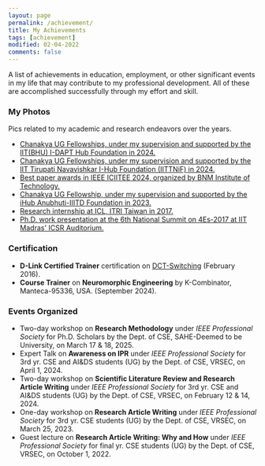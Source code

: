 ```yaml
---
layout: page
permalink: /achievement/
title: My Achievements
tags: [achievement]
modified: 02-04-2022
comments: false
---
```


A list of achievements in education, employment, or other significant events in my life that may contribute to my professional development. All of these are accomplished successfully through my effort and skill.

### My Photos

Pics related to my academic and research endeavors over the years.
* [Chanakya UG Fellowships, under my supervision and supported by the IIT(BHU) I-DAPT Hub Foundation in 2024.]()
* [Chanakya UG Fellowships, under my supervision and supported by the IIT Tirupati Navavishkar I-Hub Foundation (IITTNiF) in 2024.]()
* [Best paper awards in IEEE ICIITEE 2024, organized by BNM Institute of Technology.]()
* [Chanakya UG Fellowship, under my supervision and supported by the iHub Anubhuti-IIITD Foundation in 2023.]()
* [Research internship at ICL, ITRI Taiwan in 2017.](https://photos.app.goo.gl/GZpkzyWV9TGkHKPK6)
* [Ph.D. work presentation at the 6th National Summit on 4Es-2017 at IIT Madras' ICSR Auditorium.](https://photos.app.goo.gl/pg1DydevNRAypfq4A)

### Certification

* **D-Link Certified Trainer** certification on [DCT-Switching](https://drive.google.com/file/d/1kofOeyY_okMMhY4AtzxdOCDz96XQZ-Hs/view?usp=sharing) (February 2016).
* **Course Trainer** on **Neuromorphic Engineering** by K-Combinator, Manteca-95336, USA. (September 2024). 

### Events Organized

* Two-day workshop on **Research Methodology** under _IEEE Professional Society_ for Ph.D. Scholars by the Dept. of CSE, SAHE-Deemed to be University, on March 17 & 18, 2025.
* Expert Talk on **Awareness on IPR** under _IEEE Professional Society_ for 3rd yr. CSE and AI&DS students (UG) by the Dept. of CSE, VRSEC, on April 1, 2024.
* Two-day workshop on **Scientific Literature Review and Research Article Writing** under _IEEE Professional Society_ for 3rd yr. CSE and AI&DS students (UG) by the Dept. of CSE, VRSEC, on February 12 & 14, 2024.
* One-day workshop on **Research Article Writing** under _IEEE Professional Society_ for 3rd yr. CSE students (UG) by the Dept. of CSE, VRSEC, on March 25, 2023.
* Guest lecture on **Research Article Writing: Why and How** under _IEEE Professional Society_ for final yr. CSE students (UG) by the Dept. of CSE, VRSEC, on October 1, 2022.





